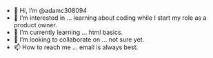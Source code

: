 - 👋 Hi, I’m @adamc308094
- 👀 I’m interested in ... learning about coding while I start my role as a product owner.
- 🌱 I’m currently learning ... html basics.
- 💞️ I’m looking to collaborate on ... not sure yet.
- 📫 How to reach me ... email is always best.

<!---
adamc308094/adamc308094 is a ✨ special ✨ repository because its `README.md` (this file) appears on your GitHub profile.
You can click the Preview link to take a look at your changes.
--->
